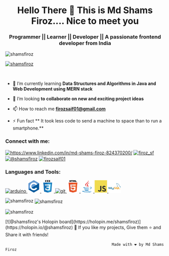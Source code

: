 

<!--
**shamsfiroz/shamsfiroz** is a ✨ _special_ ✨ repository because its `README.md` (this file) appears on your GitHub profile.

Here are some ideas to get you started:

- 🔭 I’m currently working on ...
- 🌱 I’m currently learning ...
- 👯 I’m looking to collaborate on ...
- 🤔 I’m looking for help with ...
- 💬 Ask me about ...
- 📫 How to reach me: ...
- 😄 Pronouns: ...
- ⚡ Fun fact: ...
-->

<h1 align="center">
Hello There 👋 This is Md Shams Firoz.... Nice to meet you
  
</h1>
<h3 align="center">Programmer || Learner || Developer || A passionate frontend developer from India</h3>

<p align="left"> <img src="https://komarev.com/ghpvc/?username=shamsfiroz&label=Profile%20views&color=0e75b6&style=flat" alt="shamsfiroz" /> </p>

<p align="left"> <a href="https://github.com/ryo-ma/github-profile-trophy"><img src="https://github-profile-trophy.vercel.app/?username=shamsfiroz" alt="shamsfiroz" /></a> </p>

<p align="left"> <a href="https://twitter.com/" target="blank"><img src="https://img.shields.io/twitter/follow/?logo=twitter&style=for-the-badge" alt="" /></a> </p>

- 🌱 I’m currently learning **Data Structures and Algorithms in Java and Web Development using MERN stack**

- 👯 I’m looking **to collaborate on new and exciting project ideas**

- 📫 How to reach me **firozsaif01@gmail.com**

- ⚡ Fun fact ** It took less code to send a machine to space than to run a smartphone.**

<h3 align="left">Connect with me:</h3>
<p align="left">
<a href="https://linkedin.com/in/https://www.linkedin.com/in/md-shams-firoz-824370200/" target="blank"><img align="center" src="https://raw.githubusercontent.com/rahuldkjain/github-profile-readme-generator/master/src/images/icons/Social/linked-in-alt.svg" alt="https://www.linkedin.com/in/md-shams-firoz-824370200/" height="30" width="40" /></a>
<a href="https://www.leetcode.com/firoz_sf" target="blank"><img align="center" src="https://raw.githubusercontent.com/rahuldkjain/github-profile-readme-generator/master/src/images/icons/Social/leet-code.svg" alt="firoz_sf" height="30" width="40" /></a>
<a href="https://www.hackerearth.com/@shamsfiroz" target="blank"><img align="center" src="https://raw.githubusercontent.com/rahuldkjain/github-profile-readme-generator/master/src/images/icons/Social/hackerearth.svg" alt="@shamsfiroz" height="30" width="40" /></a>
<a href="https://auth.geeksforgeeks.org/user/firozsaif01" target="blank"><img align="center" src="https://raw.githubusercontent.com/rahuldkjain/github-profile-readme-generator/master/src/images/icons/Social/geeks-for-geeks.svg" alt="firozsaif01" height="30" width="40" /></a>
</p>

<h3 align="left">Languages and Tools:</h3>
<p align="left"> <a href="https://www.arduino.cc/" target="_blank" rel="noreferrer"> <img src="https://cdn.worldvectorlogo.com/logos/arduino-1.svg" alt="arduino" width="40" height="40"/> </a> <a href="https://www.cprogramming.com/" target="_blank" rel="noreferrer"> <img src="https://raw.githubusercontent.com/devicons/devicon/master/icons/c/c-original.svg" alt="c" width="40" height="40"/> </a> <a href="https://www.w3schools.com/css/" target="_blank" rel="noreferrer"> <img src="https://raw.githubusercontent.com/devicons/devicon/master/icons/css3/css3-original-wordmark.svg" alt="css3" width="40" height="40"/> </a> <a href="https://git-scm.com/" target="_blank" rel="noreferrer"> <img src="https://www.vectorlogo.zone/logos/git-scm/git-scm-icon.svg" alt="git" width="40" height="40"/> </a> <a href="https://www.w3.org/html/" target="_blank" rel="noreferrer"> <img src="https://raw.githubusercontent.com/devicons/devicon/master/icons/html5/html5-original-wordmark.svg" alt="html5" width="40" height="40"/> </a> <a href="https://www.java.com" target="_blank" rel="noreferrer"> <img src="https://raw.githubusercontent.com/devicons/devicon/master/icons/java/java-original.svg" alt="java" width="40" height="40"/> </a> <a href="https://developer.mozilla.org/en-US/docs/Web/JavaScript" target="_blank" rel="noreferrer"> <img src="https://raw.githubusercontent.com/devicons/devicon/master/icons/javascript/javascript-original.svg" alt="javascript" width="40" height="40"/> </a> <a href="https://www.mysql.com/" target="_blank" rel="noreferrer"> <img src="https://raw.githubusercontent.com/devicons/devicon/master/icons/mysql/mysql-original-wordmark.svg" alt="mysql" width="40" height="40"/> </a> </p>

<p><img align="left" src="https://github-readme-stats.vercel.app/api/top-langs?username=shamsfiroz&show_icons=true&locale=en&layout=compact" alt="shamsfiroz" /></p>

<p>&nbsp;<img align="center" src="https://github-readme-stats.vercel.app/api?username=shamsfiroz&show_icons=true&locale=en" alt="shamsfiroz" /></p>

<p><img align="center" src="https://github-readme-streak-stats.herokuapp.com/?user=shamsfiroz&" alt="shamsfiroz" /></p>
[![@shamsfiroz's Holopin board](https://holopin.me/shamsfiroz)](https://holopin.io/@shamsfiroz)
                           💙 If you like my projects, Give them ⭐ and Share it with friends!

                                                   Made with ❤️ by Md Shams Firoz
